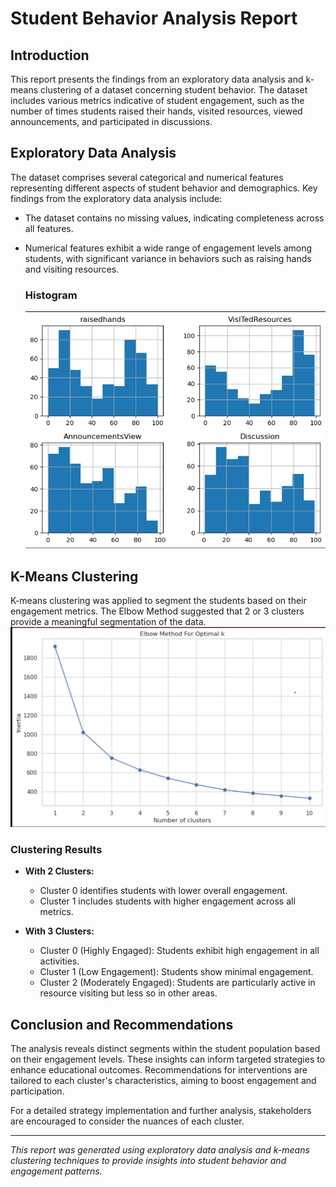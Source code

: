 
# Student Behavior Analysis Report

## Introduction
This report presents the findings from an exploratory data analysis and k-means clustering of a dataset concerning student behavior. The dataset includes various metrics indicative of student engagement, such as the number of times students raised their hands, visited resources, viewed announcements, and participated in discussions.

## Exploratory Data Analysis

The dataset comprises several categorical and numerical features representing different aspects of student behavior and demographics. Key findings from the exploratory data analysis include:
- The dataset contains no missing values, indicating completeness across all features.
- Numerical features exhibit a wide range of engagement levels among students, with significant variance in behaviors such as raising hands and visiting resources.

  ### Histogram
  ![Image Alt Text](figures1/fig1.png)

## K-Means Clustering
K-means clustering was applied to segment the students based on their engagement metrics. The Elbow Method suggested that 2 or 3 clusters provide a meaningful segmentation of the data.
![Image Alt Text](figures1/fig2.png)
### Clustering Results
- **With 2 Clusters:**
  - Cluster 0 identifies students with lower overall engagement.
  - Cluster 1 includes students with higher engagement across all metrics.

- **With 3 Clusters:**
  - Cluster 0 (Highly Engaged): Students exhibit high engagement in all activities.
  - Cluster 1 (Low Engagement): Students show minimal engagement.
  - Cluster 2 (Moderately Engaged): Students are particularly active in resource visiting but less so in other areas.

## Conclusion and Recommendations
The analysis reveals distinct segments within the student population based on their engagement levels. These insights can inform targeted strategies to enhance educational outcomes. Recommendations for interventions are tailored to each cluster's characteristics, aiming to boost engagement and participation.

For a detailed strategy implementation and further analysis, stakeholders are encouraged to consider the nuances of each cluster.

---

*This report was generated using exploratory data analysis and k-means clustering techniques to provide insights into student behavior and engagement patterns.*
